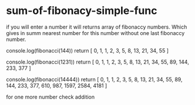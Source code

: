 # sum-of-fibonacy-simple-func
if you will enter a number it will returns array of fibonaccy numbers. Which gives in summ nearest number for this number without one last fibonaccy number.  

console.log(fibonacci(144)) return
[
   0, 1,  1,  2,  3,
   5, 8, 13, 21, 34,
  55
]

console.log(fibonacci(1231)) return
[
    0,   1,   1,  2,  3,  5,
    8,  13,  21, 34, 55, 89,
  144, 233, 377
]

console.log(fibonacci(14444)) return
[
    0,   1,    1,    2,    3,
    5,   8,   13,   21,   34,
   55,  89,  144,  233,  377,
  610, 987, 1597, 2584, 4181
]

for one more number check addition
